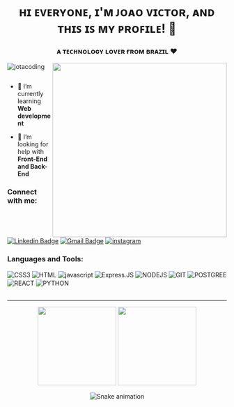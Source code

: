 
<h1 align="center">ʜɪ ᴇᴠᴇʀʏᴏɴᴇ, ɪ'ᴍ ᴊᴏᴀᴏ ᴠɪᴄᴛᴏʀ, ᴀɴᴅ ᴛʜɪꜱ ɪꜱ ᴍʏ ᴘʀᴏꜰɪʟᴇ! 🎲</h1>
<h3 align="center">ᴀ ᴛᴇᴄʜɴᴏʟᴏɢʏ ʟᴏᴠᴇʀ ғʀᴏᴍ ʙʀᴀᴢɪʟ ❤️</h3>

<img align="right" height="400" width="400" src="https://uploaddeimagens.com.br/images/003/884/878/full/ReadyPlayerMe-Avatar.png?1653707095">


<p align="left"> <img src="https://komarev.com/ghpvc/?username=jotacoding&label=Profile%20views&color=0e75b6&style=flat" alt="jotacoding" /> </p>

<p align="left"> <a href="https://twitter.com/" target="blank"><img src="https://img.shields.io/twitter/follow/?logo=twitter&style=for-the-badge" alt="" /></a> </p>

- 🌱 I’m currently learning **Web development**

- 🤝 I’m looking for help with **Front-End and Back-End**

<h3 align="left">Connect with me:</h3>
<p align="left">

  
[![Linkedin Badge](https://img.shields.io/badge/-João-blue?style=flat-square&logo=Linkedin&logoColor=white&link=https://www.linkedin.com/in/joao-victor-cavalcante-silva/)](https://www.linkedin.com/in/joao-victor-cavalcante-silva/)
[![Gmail Badge](https://img.shields.io/badge/-jvc881@gmail.com-c14438?style=flat-square&logo=Gmail&logoColor=white&link=mailto:jvc881@gmail.com)](mailto:jvc881@gmail.com)
[![instagram](https://img.shields.io/badge/Instagram-E4405F?style=flat-square&logo=instagram&logoColor=white)](https://www.instagram.com/_cavalcante_/)
</p>


<h3 align="left">Languages and Tools:</h3>
<div style="display: inline_block">
  <img align="center" alt="CSS3" src="https://img.shields.io/badge/CSS-239120?&style=for-the-badge&logo=css3&color=190321&logoColor=blue" />
  <img align="center" alt="HTML" src="https://img.shields.io/badge/HTML5-E34F26?style=for-the-badge&logo=html5&color=190321&logoColor=orange" />
  <img align="center" alt="javascript" src="https://img.shields.io/badge/JavaScript-323330?style=for-the-badge&logo=javascript&color=190321" />
  <img align="center" alt="Express.JS" src="https://img.shields.io/badge/express.js-%23404d59.svg?style=for-the-badge&logo=express&color=190321&logoColor=%2361DAFB" />
  <img align="center" alt="NODEJS" src="https://img.shields.io/badge/Node.js-43853D?style=for-the-badge&logo=node.js&color=190321&logoColor=green" />
  <img align="center" alt="GIT" src="https://img.shields.io/badge/git-%23F05033.svg?style=for-the-badge&logo=git&color=190321&logoColor=orange" />
  <img align="center" alt="POSTGREE" SRC="https://img.shields.io/badge/PostgreSQL-316192?style=for-the-badge&logo=postgresql&color=190321&logoColor=white" />
  <img align="center" alt="REACT" SRC="https://img.shields.io/badge/React-316192?style=for-the-badge&logo=react&color=190321&logoColor=cyan" />
  <img align="center" alt="PYTHON" SRC="https://img.shields.io/badge/Python-316192?style=for-the-badge&logo=python&color=190321&logoColor=blue" />
  <br></br>
<hr>
</div>
<div align="center">
<img height="180em" src="https://github-readme-stats.vercel.app/api?username=jotacoding&show_icons=true&theme=dracula&include_all_commits=true&count_private=true"/>
<img height="180em" src="https://github-readme-stats.vercel.app/api/top-langs/?username=jotacoding&layout=compact&langs_count=7&theme=dracula"/>




![Snake animation](https://github.com/jotacoding/codethi/blob/output/github-contribution-grid-snake.svg)
</div>
